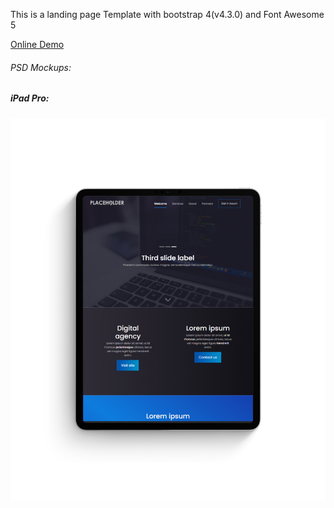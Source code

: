 This is a landing page Template with bootstrap 4(v4.3.0) and Font Awesome 5

<a href="https://evelynkoun.github.io/landing_page/">Online Demo</a>

<h6>PSD Mockups:</h6>

<h5><strong>iPad Pro:<strong></h5>
<img src="iPadPro_Mockup.png" alt="mockupiPad">
